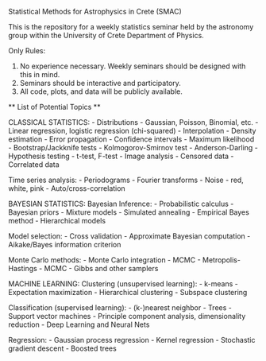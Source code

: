 Statistical Methods for Astrophysics in Crete (SMAC)

This is the repository for a weekly statistics seminar held by the astronomy group within the University of Crete Department of Physics. 

Only Rules:
1. No experience necessary. Weekly seminars should be designed with this in mind.
2. Seminars should be interactive and participatory.
3. All code, plots, and data will be publicly available.


** List of Potential Topics **

CLASSICAL STATISTICS:
	- Distributions - Gaussian, Poisson, Binomial, etc.
	- Linear regression, logistic regression (chi-squared)
	- Interpolation
	- Density estimation
	- Error propagation
	- Confidence intervals
	- Maximum likelihood
	- Bootstrap/Jackknife tests
	- Kolmogorov-Smirnov test
	- Anderson-Darling
	- Hypothesis testing
	- t-test, F-test
	- Image analysis
	- Censored data
	- Correlated data

Time series analysis:
	- Periodograms
	- Fourier transforms
	- Noise - red, white, pink
	- Auto/cross-correlation

BAYESIAN STATISTICS:
Bayesian Inference:
	- Probabilistic calculus
	- Bayesian priors
	- Mixture models
	- Simulated annealing
	- Empirical Bayes method
	- Hierarchical models

Model selection:
	- Cross validation
	- Approximate Bayesian computation
	- Aikake/Bayes information criterion

Monte Carlo methods:
	- Monte Carlo integration
	- MCMC - Metropolis-Hastings
	- MCMC - Gibbs and other samplers


MACHINE LEARNING:
Clustering (unsupervised learning): 
	- k-means
	- Expectation maximization
	- Hierarchical clustering
	- Subspace clustering

Classification (supervised learning):
	- (k-)nearest neighbor
	- Trees
	- Support vector machines
	- Principle component analysis, dimensionality reduction
	- Deep Learning and Neural Nets

Regression:
	- Gaussian process regression
	- Kernel regression
	- Stochastic gradient descent
	- Boosted trees
